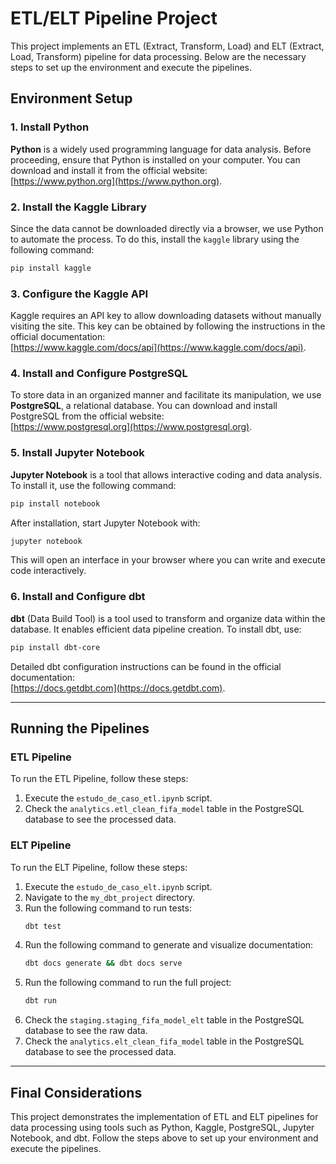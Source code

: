 # ETL/ELT Pipeline Project

This project implements an ETL (Extract, Transform, Load) and ELT (Extract, Load, Transform) pipeline for data processing. Below are the necessary steps to set up the environment and execute the pipelines.

## Environment Setup

### 1. Install Python
**Python** is a widely used programming language for data analysis. Before proceeding, ensure that Python is installed on your computer. You can download and install it from the official website:  
[https://www.python.org](https://www.python.org).

### 2. Install the Kaggle Library
Since the data cannot be downloaded directly via a browser, we use Python to automate the process. To do this, install the `kaggle` library using the following command:

```bash
pip install kaggle
```

### 3. Configure the Kaggle API
Kaggle requires an API key to allow downloading datasets without manually visiting the site. This key can be obtained by following the instructions in the official documentation:  
[https://www.kaggle.com/docs/api](https://www.kaggle.com/docs/api).

### 4. Install and Configure PostgreSQL
To store data in an organized manner and facilitate its manipulation, we use **PostgreSQL**, a relational database. You can download and install PostgreSQL from the official website:  
[https://www.postgresql.org](https://www.postgresql.org).

### 5. Install Jupyter Notebook
**Jupyter Notebook** is a tool that allows interactive coding and data analysis. To install it, use the following command:

```bash
pip install notebook
```

After installation, start Jupyter Notebook with:

```bash
jupyter notebook
```

This will open an interface in your browser where you can write and execute code interactively.

### 6. Install and Configure dbt
**dbt** (Data Build Tool) is a tool used to transform and organize data within the database. It enables efficient data pipeline creation. To install dbt, use:

```bash
pip install dbt-core
```

Detailed dbt configuration instructions can be found in the official documentation:  
[https://docs.getdbt.com](https://docs.getdbt.com).

---

## Running the Pipelines

### ETL Pipeline
To run the ETL Pipeline, follow these steps:

1. Execute the `estudo_de_caso_etl.ipynb` script.
2. Check the `analytics.etl_clean_fifa_model` table in the PostgreSQL database to see the processed data.

### ELT Pipeline
To run the ELT Pipeline, follow these steps:

1. Execute the `estudo_de_caso_elt.ipynb` script.
2. Navigate to the `my_dbt_project` directory.
3. Run the following command to run tests:
   ```bash
   dbt test
   ```
4. Run the following command to generate and visualize documentation:
   ```bash
   dbt docs generate && dbt docs serve
   ```
3. Run the following command to run the full project:
   ```bash
   dbt run
   ```
4. Check the `staging.staging_fifa_model_elt` table in the PostgreSQL database to see the raw data.
5. Check the `analytics.elt_clean_fifa_model` table in the PostgreSQL database to see the processed data.

---

## Final Considerations
This project demonstrates the implementation of ETL and ELT pipelines for data processing using tools such as Python, Kaggle, PostgreSQL, Jupyter Notebook, and dbt. Follow the steps above to set up your environment and execute the pipelines.

